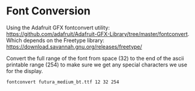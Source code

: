# Font Conversion

Using the Adafruit GFX fontconvert utility: https://github.com/adafruit/Adafruit-GFX-Library/tree/master/fontconvert.
Which depends on the Freetype library: https://download.savannah.gnu.org/releases/freetype/

Convert the full range of the font from space (32) to the end of the ascii printable range (254) to make sure
we get any special characters we use for the display.

```
fontconvert futura_medium_bt.ttf 12 32 254
```
